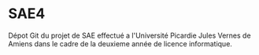 # SAE4

Dépot Git du projet de SAE effectué a l'Université Picardie Jules Vernes de Amiens dans le cadre de la deuxieme année de licence informatique.
